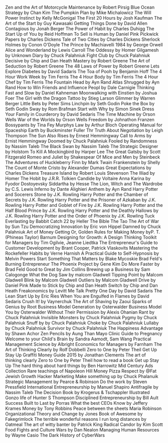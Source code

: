 Zen and the Art of Motorcycle Maintenance by Robert Pirsig
Blue Ocean Strategy by Chan Kim
The Pumpkin Plan by Mike Michalowicz
The Will Power Instinct by Kelly McGonigal
The First 20 Hours by Josh Kaufman
The Art of the Start by Guy Kawasaki
Getting Things Done by David Allen
Contagious by Jonah Berger
The Power of Habit by Charles Duhigg
The Start Up of You by Reid Hoffman
To Sell is Human by Daniel Pink
Pickwick Papers by Charles Dickens
Tale of Two Cities by Charles Dickens
Sherlock Holmes by Conon O'Doyle
The Prince by Machiavelli
1984 by George Orwell
Alice and Wonderland by Lewis Carroll
The Oddessy by Homer
Gilgamesh by Unknown
Diary by Chuck Palahniuk
Fight Club by Chuck Palahniuk
Decisive by Chip and Dan Heath
Mastery by Robert Greene
The Art of Seduction by Robert Greene
The 48 Laws of Power by Robert Greene
Lets Explore Diabetes by David Sadaris
The Toa of Pooh by Benjamin Hoff
The 4 Hour Work Week by Tim Ferris
The 4 Hour Body by Tim Ferris
The 4 Hour Chef by Tim Ferris
The Fountain Head by Ayn Rand
Atlas Shrugged by Ayn Rand
How to Win Friends and Influence Peopl by Dale Carnigie
Thinking Fast and Slow by Daniel Kahneman
Moonwalking with Einstien by Joshua Foer
The Girl with the Dragon Tattoo by Stieg Larson
Glimmer by Warren Berger
Little Bets by Peter Sims
Linchpin by Seth Godin
Poke the Box by Seth Godin
Sway by Rom Brafman
Start with Why by Simon Sinek
Dress Your Family in Courderory by David Sedaris
The Time Machine by Orson Wells
War of the Worlds by Orson Wells
Freedom by Johnathon Franzen
Bossypants by Tina Fey
Murphys Law by Arthur Bloch
Operating Manual for Spaceship Earth by Buckminster Fuller
Thr Truth About Negotiation by Leigh Thompson
The Sun Also Rises by Ernest Hemmingway
Call to Arms by Ernist Hemmingway
Doomed by Chuck Palahniuk
Fooled by Randomness by Nassim Taleb
The Black Swan by Nassim Taleb
The Strategic Designer by Holstom
To Kill A Mockingbird by Harper Lee
The Great Gatsby by Scott Fitzgerald
Romeo and Juliet by Shakespear
Of Mice and Men by Steinbeck
The Adventures of Huckleberry Finn by Mark Twain
Frankenstein by Shelly
The Count of Monte Cristo by Alexander Dumas
Great Expectations by Charles Dickens
Treasure Island by Robert Louis Stevenson
The Illiad by Homer
The Hobit by J.R.R. Tolkien
Candide by Voltaire
Anna Karina by Fyodor Dostoyevsky
Siddartha by Hesse
The Lion, Witch and The Wardrobe by C.S. Lewis
Inferno by Dante Alighieri
Anthem by Ayn Rand
Harry Potter and Socerers Stone by J.K. Rowling
Harry Potter and the Chamber of Secrets by J.K. Rowling
Harry Potter and the Prisoner of Azkaban by J.K. Rowling
Harry Potter and Goblet of Fire by J.K. Rowling
Harry Potter and the Half Blood Prince by J.K. Rowling
Harry Potter and the Deathly Hallows by J.K. Rowling
Harry Potter and the Order of Phoenix by J.K. Rowling
Tuck Everlasting by Babbit
Catch 22 by Heller
The Bible
The Tao
The Art of War by Sun Tzu
Democratizing Innovation by Eric von Hippel
Damned by Chuck Palahniuk
Art of Money Getting Or, Golden Rules for Making Money byP. T. (Phineas Taylor) Barnum
Designing for Growth: A Design Thinking Toolkit for Managers by Tim Ogilvie, Jeanne Liedtka
The Entrepreneur's Guide to Customer Development by Brant Cooper, Patrick Vlaskovits
Mastering the Rockefeller Habits by Verne Harnish
A Practical Guide to Self-Hypnosis by Melvin Powers
Start Something That Matters by Blake Mycoskie
Brad Feld's Burning Entrepreneur
The Phoenix Project by Gene Kim
Do More Faster by Brad Feld
Good to Great by Jim Collins
Brewing up a Business by Sam Calogonge
What the Dog Saw by malcom Gladwell
Tipping Point by Malcom Gladwell
Blink by Malcom Gladwell
Outliers by Malcom Gladwell
Drive by Daniel Pink
Made to Stick by Chip and Dan Heath
Switch by Chip and Dan Heath
Freakonomics by Levitt
Me Talk Pretty One Day by David Sadaris
The Lean Start Up by Eric Ries
When You are Engulfed in Flames by David Sedaris
Crush It! by Vaynerchuk
The Art of Shaving by Zaoui
Sparks of Genius by Root
Business Model Generation by Osterwalder
Business Model You by Osterwalder
Without Their Permission by Alexis Ohanian
Rant by Chuck Palahniuk
Invisible Monsters by Chuck Palahniuk
Pygmy by Chuck Palahniuk
Snuff by by Chuck Palahniuk
Choke by Chuck Palahniuk
Lullaby by Chuck Palahniuk
Survivor by Chuck Palahniuk
The Happiness Advantage by Shawn Achor
Zen Pencils by Aung Than
Mayo Clinic Guide to Pregnancy
Welcome to your Child's Brain by Sandra Aamodt, Sam Wang
Practical Management Science by Albright
Economics for Managers by Farnham
The Art of Thinking Clearly by Rolf Dobbelli
Zero to One by Peter Theil
Get Up Stay Up Graffiti
Money Guide 2015 by Jonathan Clements
The art of thinking clearly
Zero to One by Peter Theil
how to read a book
Get up Stay Up
The hard thing about hard things by Ben Harrowitz
Mid Century Ads Collection
Rare teachings of Napoleon Hill
Money Pizza Respect by @Fat Jewish
Growth Hacker Marketing
Make something up by Chuck Phalanuik
Strategic Management by Pearce & Robinson
Do the work by Steven Pressfield
International Entrepreneurship by Manuel Shapiro
Antifragile by Nassim Taleb
The Decision Book by Krogerus & Tschappler
Illustrated Gonzo life of Hunter S Thompson
Disciplined Entrepreneurship by Bill Ault
Success Built to Last by Porras
What the best CEOs Know by Jeffery Krames
Money by Tony Robbins
Peace between the sheets Maria Robinson
Organizational Theory and Change by Jones
Book of Awesome by Fakegrimlock
The terrible wonderful reasons I run long distances by Oatmeal
The art of witty banter by Patrick King
Radical Candor by Kim Scott
Food Fights and Culture Wars by Dan Nealon
Managing Human Resources by Wayne Casio
The Dark History of CyberWars
